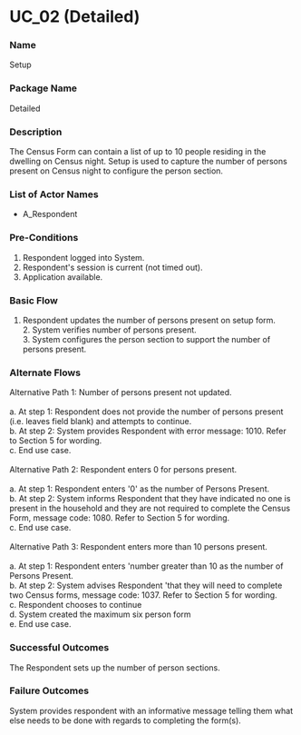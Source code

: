 

# UC_02 (Detailed)

### Name

Setup

### Package Name

Detailed

### Description

The Census Form can contain a list of up to 10 people residing in the dwelling on Census night. Setup is used to capture the number of persons present on Census night to configure the person section.

### List of Actor Names


    
- A_Respondent
    



### Pre-Conditions

1. Respondent logged into System.
2. Respondent's session is current (not timed out).
3. Application available.

### Basic Flow

1. Respondent updates the number of persons present on setup form.<br>2. System verifies number of persons present.<br>3. System configures the person section to support the number of persons present.

### Alternate Flows

<div>Alternative Path 1: Number of persons present not updated.</div><div><br></div><div>a. At step 1: Respondent does not provide the number of persons present (i.e. leaves field blank) and attempts to continue.<br>b. At step 2: System provides Respondent with error message: 1010. Refer to Section 5 for wording.<br>c. End use case.</div><div><br></div><div>Alternative Path 2: Respondent enters 0 for persons present.</div><div><br></div><div>a. At step 1: Respondent enters '0' as the number of Persons Present.<br>b. At step 2: System informs Respondent that they have indicated no one is present in the household and they are not required to complete the Census Form, message code: 1080. Refer to Section 5 for wording.<br>c. End use case.</div><div><br></div><div>Alternative Path 3: Respondent enters more than 10 persons present.</div><div><br></div><div>a. At step 1: Respondent enters 'number greater than 10 as the number of Persons Present.<br>b. At step 2: System advises Respondent 'that they will need to complete two Census forms, message code: 1037. Refer to Section 5 for wording.<br>c. Respondent chooses to continue<br>d. System created the maximum six person form<br>e. End use case.<br></div>

### Successful Outcomes

The Respondent sets up the number of person sections.

### Failure Outcomes

System provides respondent with an informative message telling them what else needs to be done with regards to completing the form(s).



